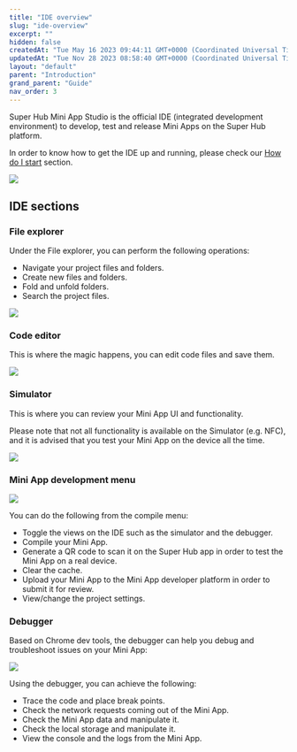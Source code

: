 ```yaml
---
title: "IDE overview"
slug: "ide-overview"
excerpt: ""
hidden: false
createdAt: "Tue May 16 2023 09:44:11 GMT+0000 (Coordinated Universal Time)"
updatedAt: "Tue Nov 28 2023 08:58:40 GMT+0000 (Coordinated Universal Time)"
layout: "default"
parent: "Introduction"
grand_parent: "Guide"
nav_order: 3
---
```

Super Hub Mini App Studio is the official IDE (integrated development environment) to develop, test and release Mini Apps on the Super Hub platform.

In order to know how to get the IDE up and running, please check our [How do I start](doc:how-do-i-start) section.

![](https://files.readme.io/99e0f8b-small-ide-with-debugger.png)

## IDE sections

### File explorer

Under the File explorer, you can perform the following operations:

- Navigate your project files and folders.
- Create new files and folders.
- Fold and unfold folders.
- Search the project files.

![](https://files.readme.io/8c053c4-small-file-explorer.png)

### Code editor

This is where the magic happens, you can edit code files and save them.

![](https://files.readme.io/512d7c0-small-code-editor.png)

### Simulator

This is where you can review your Mini App UI and functionality.

 Please note that not all functionality is available on the Simulator (e.g. NFC), and it is advised that you test your Mini App on the device all the time.

![](https://files.readme.io/ee033e2-small-simulator.png)

### Mini App development menu

![](https://files.readme.io/8b56a00-small-mini-app-development-menu.png)

You can do the following from the compile menu:

- Toggle the views on the IDE such as the simulator and the debugger.
- Compile your Mini App.
- Generate a QR code to scan it on the Super Hub app in order to test the Mini App on a real device.
- Clear the cache.
- Upload your Mini App to the Mini App developer platform in order to submit it for review.
- View/change the project settings.

### Debugger

Based on Chrome dev tools, the debugger can help you debug and troubleshoot issues on your Mini App:

![](https://files.readme.io/640fa73-small-debugger.png)

Using the debugger, you can achieve the following:

- Trace the code and place break points.
- Check the network requests coming out of the Mini App.
- Check the Mini App data and manipulate it.
- Check the local storage and manipulate it.
- View the console and the logs from the Mini App.
